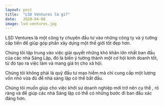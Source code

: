 ```yaml
---
layout: post
title:  "LSD Ventures là gì?"
date:   2020-04-08
image: lsd-ventures.jpg
---
```


<p class="intro"><span class="dropcap">LSD Ventures</span> là một công ty chuyên 
đầu tư vào những công ty và ý tưởng cấp tiến để giúp góp phần xây dựng một thế giới tốt đẹp hơn. 
</p>
Chúng tôi tập trung vào việc giải quyết những khó khăn lớn nhất ban đầu của các nhà Sáng Lập, 
đó là biến ý tưởng thành một cơ hội kinh doanh tốt, từ đó tạo ra việc làm và mang giá trị cho xã hội.

Chúng tôi không phải là quỹ đầu tư mạo hiểm mà chỉ cung cấp một lượng vốn nhỏ  vừa đủ để nhà sáng lập có thể bắt đầu.
 
Chúng tôi muốn giúp cho việc khởi sự doanh nghiệp mới trở nên cụ thể , rõ ràng và để giúp các nhà Sáng lập có thể 
có những bước đi ban đầu xác đáng hơn.

